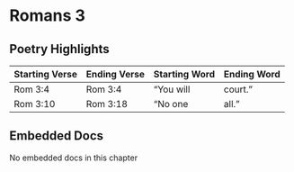 # Romans 3

## Poetry Highlights

| Starting Verse | Ending Verse | Starting Word | Ending Word |
| :--- | :--- | :--- | :--- |
| Rom 3:4 | Rom 3:4 | “You will | court.” |
| Rom 3:10 | Rom 3:18 | “No one | all.” |

## Embedded Docs

No embedded docs in this chapter

